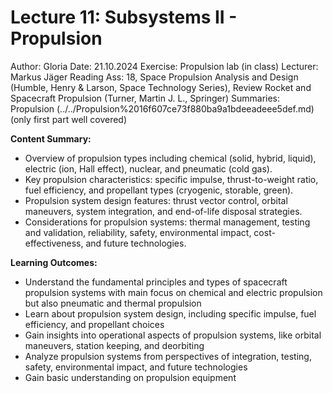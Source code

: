 # Lecture 11: Subsystems II - Propulsion

Author: Gloria
Date: 21.10.2024
Exercise: Propulsion lab (in class)
Lecturer: Markus Jäger
Reading Ass: 18, Space Propulsion Analysis and Design (Humble, Henry & Larson, Space Technology Series), Review Rocket and Spacecraft Propulsion (Turner, Martin J. L., Springer)
Summaries: Propulsion (../../Propulsion%2016f607ce73f880ba9a1bdeeadeee5def.md) (only first part well covered)

**Content Summary:**

- Overview of propulsion types including chemical (solid, hybrid, liquid), electric (ion, Hall effect), nuclear, and pneumatic (cold gas).
- Key propulsion characteristics: specific impulse, thrust-to-weight ratio, fuel efficiency, and propellant types (cryogenic, storable, green).
- Propulsion system design features: thrust vector control, orbital maneuvers, system integration, and end-of-life disposal strategies.
- Considerations for propulsion systems: thermal management, testing and validation, reliability, safety, environmental impact, cost-effectiveness, and future technologies.

**Learning Outcomes:**

- Understand the fundamental principles and types of spacecraft propulsion systems with main focus on chemical and electric propulsion but also pneumatic and thermal propulsion
- Learn about propulsion system design, including specific impulse, fuel efficiency, and propellant choices
- Gain insights into operational aspects of propulsion systems, like orbital maneuvers, station keeping, and deorbiting
- Analyze propulsion systems from perspectives of integration, testing, safety, environmental impact, and future technologies
- Gain basic understanding on propulsion equipment